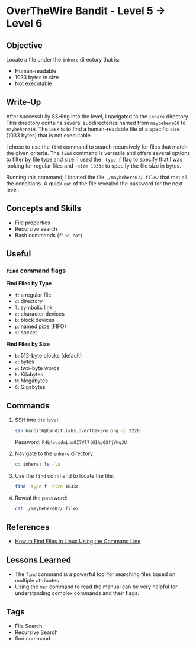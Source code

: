# OverTheWire Bandit - Level 5 → Level 6

## Objective

Locate a file under the `inhere` directory that is:
- Human-readable
- 1033 bytes in size
- Not executable

## Write-Up

After successfully SSHing into the level, I navigated to the `inhere` directory. This directory contains several subdirectories named from `maybehere00` to `maybehere19`. The task is to find a human-readable file of a specific size (1033 bytes) that is not executable.

I chose to use the `find` command to search recursively for files that match the given criteria. The `find` command is versatile and offers several options to filter by file type and size. I used the `-type f` flag to specify that I was looking for regular files and `-size 1033c` to specify the file size in bytes.

Running this command, I located the file `./maybehere07/.file2` that met all the conditions. A quick `cat` of the file revealed the password for the next level.

## Concepts and Skills

- File properties
- Recursive search
- Bash commands (`find`, `cat`)

## Useful

### `find` command flags

**Find Files by Type**
- `f`: a regular file
- `d`: directory
- `l`: symbolic link
- `c`: character devices
- `b`: block devices
- `p`: named pipe (FIFO)
- `s`: socket

**Find Files by Size**
- `b`: 512-byte blocks (default)
- `c`: bytes
- `w`: two-byte words
- `k`: Kilobytes
- `M`: Megabytes
- `G`: Gigabytes

## Commands

1. SSH into the level:
    ```bash
    ssh bandit6@bandit.labs.overthewire.org -p 2220
    ```
   Password: `P4L4vucdmLnm8I7Vl7jG1ApGSfjYKqJU`

2. Navigate to the `inhere` directory:
    ```bash
    cd inhere; ls -la
    ```

3. Use the `find` command to locate the file:
    ```bash
    find -type f -size 1033c
    ```

4. Reveal the password:
    ```bash
    cat ./maybehere07/.file2
    ```

## References

- [How to Find Files in Linux Using the Command Line](https://linuxize.com/post/how-to-find-files-in-linux-using-the-command-line/)

## Lessons Learned

- The `find` command is a powerful tool for searching files based on multiple attributes.
- Using the `man` command to read the manual can be very helpful for understanding complex commands and their flags.

## Tags

- File Search
- Recursive Search
- find command
